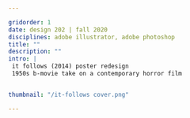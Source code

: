```yaml
---

gridorder: 1
date: design 202 | fall 2020
disciplines: adobe illustrator, adobe photoshop
title: ""
description: ""
intro: |
 it follows (2014) poster redesign
 1950s b-movie take on a contemporary horror film


thumbnail: "/it-follows cover.png"

---
```

